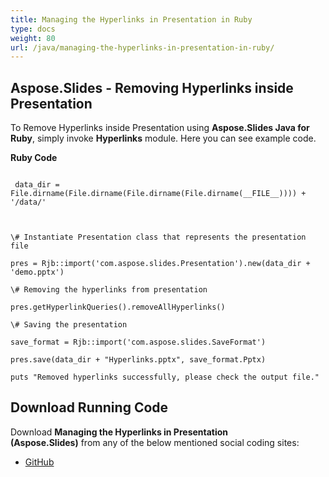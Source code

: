 ```yaml
---
title: Managing the Hyperlinks in Presentation in Ruby
type: docs
weight: 80
url: /java/managing-the-hyperlinks-in-presentation-in-ruby/
---
```


## **Aspose.Slides - Removing Hyperlinks inside Presentation**
To Remove Hyperlinks inside Presentation using **Aspose.Slides Java for Ruby**, simply invoke **Hyperlinks** module. Here you can see example code.

**Ruby Code**

```

 data_dir = File.dirname(File.dirname(File.dirname(File.dirname(__FILE__)))) + '/data/'



\# Instantiate Presentation class that represents the presentation file

pres = Rjb::import('com.aspose.slides.Presentation').new(data_dir + 'demo.pptx')

\# Removing the hyperlinks from presentation

pres.getHyperlinkQueries().removeAllHyperlinks()

\# Saving the presentation

save_format = Rjb::import('com.aspose.slides.SaveFormat')

pres.save(data_dir + "Hyperlinks.pptx", save_format.Pptx)

puts "Removed hyperlinks successfully, please check the output file."

```
## **Download Running Code**
Download **Managing the Hyperlinks in Presentation (Aspose.Slides)** from any of the below mentioned social coding sites:

- [GitHub](https://github.com/aspose-slides/Aspose.Slides-for-Java/tree/master/Plugins/Aspose_Slides_Java_for_Ruby/lib/asposeslidesjava/Slides/hyperlinks.rb)

